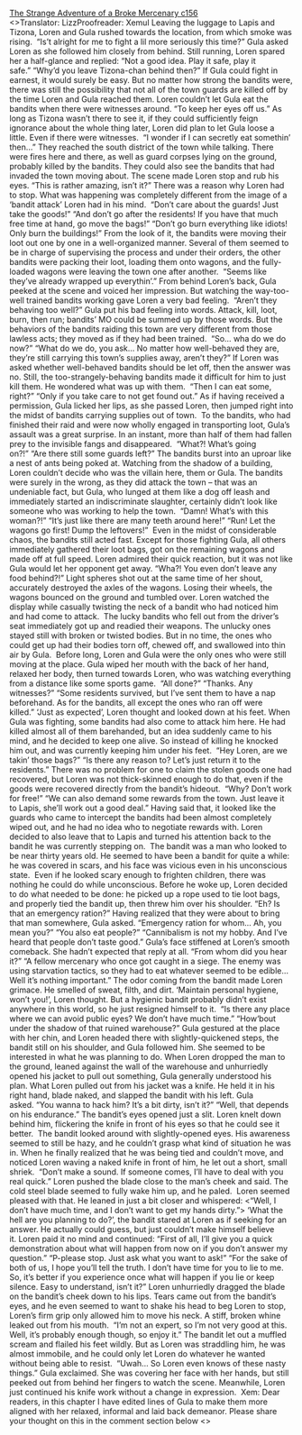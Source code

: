 [The Strange Adventure of a Broke Mercenary c156](https://www.divinedaolibrary.com/the-strange-adventure-of-a-broke-mercenary-chapter-156-from-fighting-to-preparing/)
<br/><<Previous Chapter Index Next Chapter>>Translator: LizzProofreader: Xemul Leaving the luggage to Lapis and Tizona, Loren and Gula rushed towards the location, from which smoke was rising.  “Is’t alright for me to fight a lil more seriously this time?” Gula asked Loren as she followed him closely from behind. Still running, Loren spared her a half-glance and replied: “Not a good idea. Play it safe, play it safe.” “Why’d you leave Tizona-chan behind then?” If Gula could fight in earnest, it would surely be easy. But no matter how strong the bandits were, there was still the possibility that not all of the town guards are killed off by the time Loren and Gula reached them. Loren couldn’t let Gula eat the bandits when there were witnesses around. “To keep her eyes off us.” As long as Tizona wasn’t there to see it, if they could sufficiently feign ignorance about the whole thing later, Loren did plan to let Gula loose a little. Even if there were witnesses.  “I wonder if I can secretly eat somethin’ then…” They reached the south district of the town while talking. There were fires here and there, as well as guard corpses lying on the ground, probably killed by the bandits. They could also see the bandits that had invaded the town moving about. The scene made Loren stop and rub his eyes. “This is rather amazing, isn’t it?” There was a reason why Loren had to stop. What was happening was completely different from the image of a ‘bandit attack’ Loren had in his mind.  “Don’t care about the guards! Just take the goods!” “And don’t go after the residents! If you have that much free time at hand, go move the bags!” “Don’t go burn everything like idiots! Only burn the buildings!” From the look of it, the bandits were moving their loot out one by one in a well-organized manner. Several of them seemed to be in charge of supervising the process and under their orders, the other bandits were packing their loot, loading them onto wagons, and the fully-loaded wagons were leaving the town one after another.  “Seems like they’ve already wrapped up everythin’.” From behind Loren’s back, Gula peeked at the scene and voiced her impression. But watching the way-too-well trained bandits working gave Loren a very bad feeling.  “Aren’t they behaving too well?” Gula put his bad feeling into words. Attack, kill, loot, burn, then run; bandits’ MO could be summed up by those words. But the behaviors of the bandits raiding this town are very different from those lawless acts; they moved as if they had been trained.  “So… wha do we do now?” “What do we do, you ask… No matter how well-behaved they are, they’re still carrying this town’s supplies away, aren’t they?” If Loren was asked whether well-behaved bandits should be let off, then the answer was no. Still, the too-strangely-behaving bandits made it difficult for him to just kill them. He wondered what was up with them.  “Then I can eat some, right?” “Only if you take care to not get found out.” As if having received a permission, Gula licked her lips, as she passed Loren, then jumped right into the midst of bandits carrying supplies out of town.  To the bandits, who had finished their raid and were now wholly engaged in transporting loot, Gula’s assault was a great surprise. In an instant, more than half of them had fallen prey to the invisible fangs and disappeared.  “What?! What’s going on?!” “Are there still some guards left?” The bandits burst into an uproar like a nest of ants being poked at. Watching from the shadow of a building, Loren couldn’t decide who was the villain here, them or Gula. The bandits were surely in the wrong, as they did attack the town – that was an undeniable fact, but Gula, who lunged at them like a dog off leash and immediately started an indiscriminate slaughter, certainly didn’t look like someone who was working to help the town.  “Damn! What’s with this woman?!” “It’s just like there are many teeth around here!” “Run! Let the wagons go first! Dump the leftovers!”  Even in the midst of considerable chaos, the bandits still acted fast. Except for those fighting Gula, all others immediately gathered their loot bags, got on the remaining wagons and made off at full speed. Loren admired their quick reaction, but it was not like Gula would let her opponent get away. “Wha?! You even don’t leave any food behind?!” Light spheres shot out at the same time of her shout, accurately destroyed the axles of the wagons. Losing their wheels, the wagons bounced on the ground and tumbled over. Loren watched the display while casually twisting the neck of a bandit who had noticed him and had come to attack.  The lucky bandits who fell out from the driver’s seat immediately got up and readied their weapons. The unlucky ones stayed still with broken or twisted bodies. But in no time, the ones who could get up had their bodies torn off, chewed off, and swallowed into thin air by Gula.  Before long, Loren and Gula were the only ones who were still moving at the place. Gula wiped her mouth with the back of her hand, relaxed her body, then turned towards Loren, who was watching everything from a distance like some sports game.  “All done?” “Thanks. Any witnesses?” “Some residents survived, but I’ve sent them to have a nap beforehand. As for the bandits, all except the ones who ran off were killed.” ‘Just as expected’, Loren thought and looked down at his feet. When Gula was fighting, some bandits had also come to attack him here. He had killed almost all of them barehanded, but an idea suddenly came to his mind, and he decided to keep one alive. So instead of killing he knocked him out, and was currently keeping him under his feet.  “Hey Loren, are we takin’ those bags?” “Is there any reason to? Let’s just return it to the residents.” There was no problem for one to claim the stolen goods one had recovered, but Loren was not thick-skinned enough to do that, even if the goods were recovered directly from the bandit’s hideout.  “Why? Don’t work for free!” “We can also demand some rewards from the town. Just leave it to Lapis, she’ll work out a good deal.” Having said that, it looked like the guards who came to intercept the bandits had been almost completely wiped out, and he had no idea who to negotiate rewards with. Loren decided to also leave that to Lapis and turned his attention back to the bandit he was currently stepping on.  The bandit was a man who looked to be near thirty years old. He seemed to have been a bandit for quite a while: he was covered in scars, and his face was vicious even in his unconscious state.  Even if he looked scary enough to frighten children, there was nothing he could do while unconscious. Before he woke up, Loren decided to do what needed to be done: he picked up a rope used to tie loot bags, and properly tied the bandit up, then threw him over his shoulder. “Eh? Is that an emergency ration?” Having realized that they were about to bring that man somewhere, Gula asked. “Emergency ration for whom… Ah, you mean you?” “You also eat people?” “Cannibalism is not my hobby. And I’ve heard that people don’t taste good.” Gula’s face stiffened at Loren’s smooth comeback. She hadn’t expected that reply at all. “From whom did you hear it?” “A fellow mercenary who once got caught in a siege. The enemy was using starvation tactics, so they had to eat whatever seemed to be edible… Well it’s nothing important.” The odor coming from the bandit made Loren grimace. He smelled of sweat, filth, and dirt. ‘Maintain personal hygiene, won’t you!’, Loren thought. But a hygienic bandit probably didn’t exist anywhere in this world, so he just resigned himself to it.  “Is there any place where we can avoid public eyes? We don’t have much time.” “How‘bout under the shadow of that ruined warehouse?” Gula gestured at the place with her chin, and Loren headed there with slightly-quickened steps, the bandit still on his shoulder, and Gula followed him. She seemed to be interested in what he was planning to do. When Loren dropped the man to the ground, leaned against the wall of the warehouse and unhurriedly opened his jacket to pull out something, Gula generally understood his plan. What Loren pulled out from his jacket was a knife. He held it in his right hand, blade naked, and slapped the bandit with his left. Gula asked. “You wanna to hack him? It’s a bit dirty, isn’t it?” “Well, that depends on his endurance.” The bandit’s eyes opened just a slit. Loren knelt down behind him, flickering the knife in front of his eyes so that he could see it better.  The bandit looked around with slightly-opened eyes. His awareness seemed to still be hazy, and he couldn’t grasp what kind of situation he was in. When he finally realized that he was being tied and couldn’t move, and noticed Loren waving a naked knife in front of him, he let out a short, small shriek.  “Don’t make a sound. If someone comes, I’ll have to deal with you real quick.” Loren pushed the blade close to the man’s cheek and said. The cold steel blade seemed to fully wake him up, and he paled.  Loren seemed pleased with that. He leaned in just a bit closer and whispered: <“Well, I don’t have much time, and I don’t want to get my hands dirty.”> ‘What the hell are you planning to do?’, the bandit stared at Loren as if seeking for an answer. He actually could guess, but just couldn’t make himself believe it. Loren paid it no mind and continued: “First of all, I’ll give you a quick demonstration about what will happen from now on if you don’t answer my question.” “P-please stop. Just ask what you want to ask!” “For the sake of both of us, I hope you’ll tell the truth. I don’t have time for you to lie to me. So, it’s better if you experience once what will happen if you lie or keep silence. Easy to understand, isn’t it?” Loren unhurriedly dragged the blade on the bandit’s cheek down to his lips. Tears came out from the bandit’s eyes, and he even seemed to want to shake his head to beg Loren to stop, Loren’s firm grip only allowed him to move his neck. A stiff, broken whine leaked out from his mouth.  “I’m not an expert, so I’m not very good at this. Well, it’s probably enough though, so enjoy it.” The bandit let out a muffled scream and flailed his feet wildly. But as Loren was straddling him, he was almost immobile, and he could only let Loren do whatever he wanted without being able to resist.  “Uwah… So Loren even knows of these nasty things.” Gula exclaimed. She was covering her face with her hands, but still peeked out from behind her fingers to watch the scene. Meanwhile, Loren just continued his knife work without a change in expression.  Xem: Dear readers, in this chapter I have edited lines of Gula to make them more aligned with her relaxed, informal and laid back demeanor. Please share your thought on this in the comment section below <<Previous Chapter Index Next Chapter>><br/>

